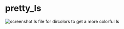 # pretty_ls
![screenshot ls](https://github.com/cmicheledelaney/pretty_ls/blob/master/.screenshot_ls.png)
file for dircolors to get a more colorful ls
